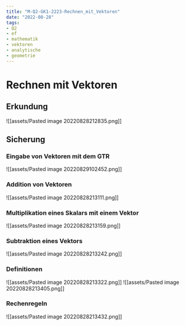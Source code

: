 ```yaml
---
title: "M-Q2-GK1-2223-Rechnen_mit_Vektoren"
date: "2022-08-28"
tags: 
- Q2
- ef
- mathematik
- vektoren
- analytische
- geometrie
---
```

# Rechnen mit Vektoren
## Erkundung
![[assets/Pasted image 20220828212835.png]]
## Sicherung
### Eingabe von Vektoren mit dem GTR
![[assets/Pasted image 20220829102452.png]]

### Addition von Vektoren
![[assets/Pasted image 20220828213111.png]]
### Multiplikation eines Skalars mit einem Vektor
![[assets/Pasted image 20220828213159.png]]
### Subtraktion eines Vektors
![[assets/Pasted image 20220828213242.png]]
### Definitionen
![[assets/Pasted image 20220828213322.png]]
![[assets/Pasted image 20220828213405.png]]
### Rechenregeln
![[assets/Pasted image 20220828213432.png]]

